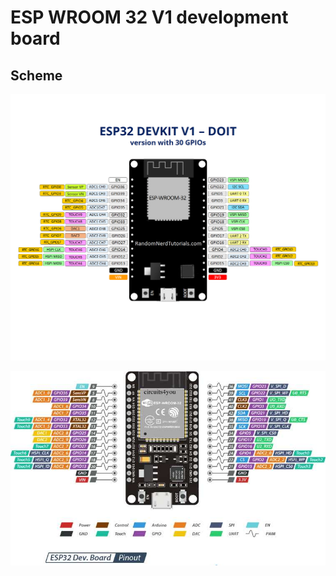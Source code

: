 # ESP WROOM 32 V1 development board

## Scheme

![ESP WROOM 32 V1 development board](/img/ESP32-DOIT-DEVKIT-V1-Board-Pinout-30-GPIOs.png)

![ESP WROOM 32 V1 development board](/img/ESP32-Pinout.jpg)
